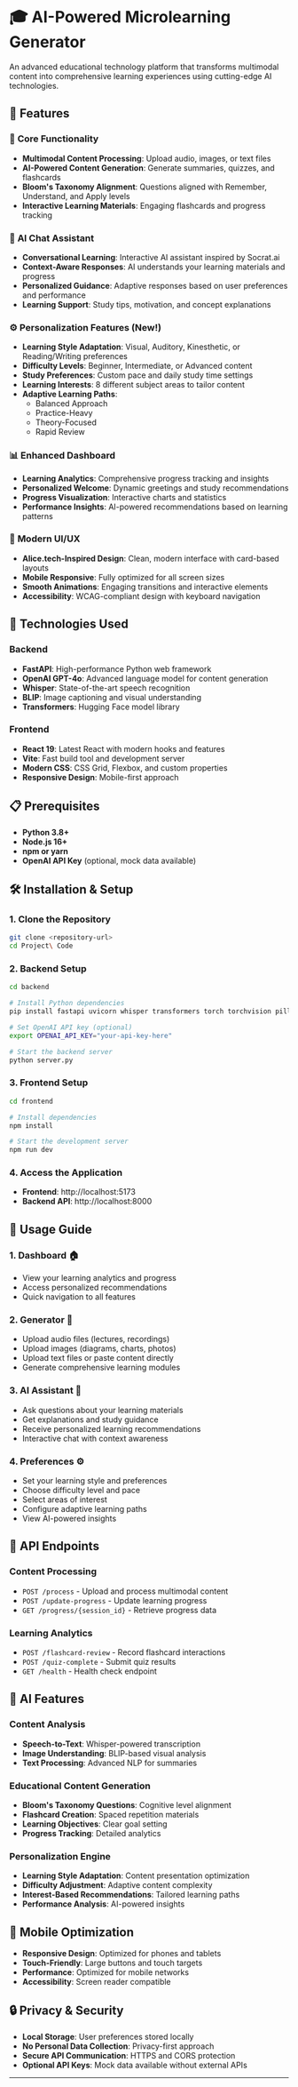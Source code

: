 # 🎓 AI-Powered Microlearning Generator

An advanced educational technology platform that transforms multimodal content into comprehensive learning experiences using cutting-edge AI technologies.

## 🌟 Features

### 🎯 **Core Functionality**
- **Multimodal Content Processing**: Upload audio, images, or text files
- **AI-Powered Content Generation**: Generate summaries, quizzes, and flashcards
- **Bloom's Taxonomy Alignment**: Questions aligned with Remember, Understand, and Apply levels
- **Interactive Learning Materials**: Engaging flashcards and progress tracking

### 💬 **AI Chat Assistant** 
- **Conversational Learning**: Interactive AI assistant inspired by Socrat.ai
- **Context-Aware Responses**: AI understands your learning materials and progress
- **Personalized Guidance**: Adaptive responses based on user preferences and performance
- **Learning Support**: Study tips, motivation, and concept explanations

### ⚙️ **Personalization Features** (New!)
- **Learning Style Adaptation**: Visual, Auditory, Kinesthetic, or Reading/Writing preferences
- **Difficulty Levels**: Beginner, Intermediate, or Advanced content
- **Study Preferences**: Custom pace and daily study time settings
- **Learning Interests**: 8 different subject areas to tailor content
- **Adaptive Learning Paths**: 
  - Balanced Approach
  - Practice-Heavy
  - Theory-Focused
  - Rapid Review

### 📊 **Enhanced Dashboard**
- **Learning Analytics**: Comprehensive progress tracking and insights
- **Personalized Welcome**: Dynamic greetings and study recommendations
- **Progress Visualization**: Interactive charts and statistics
- **Performance Insights**: AI-powered recommendations based on learning patterns

### 🎨 **Modern UI/UX**
- **Alice.tech-Inspired Design**: Clean, modern interface with card-based layouts
- **Mobile Responsive**: Fully optimized for all screen sizes
- **Smooth Animations**: Engaging transitions and interactive elements
- **Accessibility**: WCAG-compliant design with keyboard navigation

## 🚀 Technologies Used

### Backend
- **FastAPI**: High-performance Python web framework
- **OpenAI GPT-4o**: Advanced language model for content generation
- **Whisper**: State-of-the-art speech recognition
- **BLIP**: Image captioning and visual understanding
- **Transformers**: Hugging Face model library

### Frontend
- **React 19**: Latest React with modern hooks and features
- **Vite**: Fast build tool and development server
- **Modern CSS**: CSS Grid, Flexbox, and custom properties
- **Responsive Design**: Mobile-first approach

## 📋 Prerequisites

- **Python 3.8+**
- **Node.js 16+**
- **npm or yarn**
- **OpenAI API Key** (optional, mock data available)

## 🛠️ Installation & Setup

### 1. Clone the Repository
```bash
git clone <repository-url>
cd Project\ Code
```

### 2. Backend Setup
```bash
cd backend

# Install Python dependencies
pip install fastapi uvicorn whisper transformers torch torchvision pillow openai

# Set OpenAI API key (optional)
export OPENAI_API_KEY="your-api-key-here"

# Start the backend server
python server.py
```

### 3. Frontend Setup
```bash
cd frontend

# Install dependencies
npm install

# Start the development server
npm run dev
```

### 4. Access the Application
- **Frontend**: http://localhost:5173
- **Backend API**: http://localhost:8000

## 🎯 Usage Guide

### 1. **Dashboard** 🏠
- View your learning analytics and progress
- Access personalized recommendations
- Quick navigation to all features

### 2. **Generator** 🎯
- Upload audio files (lectures, recordings)
- Upload images (diagrams, charts, photos)
- Upload text files or paste content directly
- Generate comprehensive learning modules

### 3. **AI Assistant** 💬
- Ask questions about your learning materials
- Get explanations and study guidance
- Receive personalized learning recommendations
- Interactive chat with context awareness

### 4. **Preferences** ⚙️
- Set your learning style and preferences
- Choose difficulty level and pace
- Select areas of interest
- Configure adaptive learning paths
- View AI-powered insights

## 🔧 API Endpoints

### Content Processing
- `POST /process` - Upload and process multimodal content
- `POST /update-progress` - Update learning progress
- `GET /progress/{session_id}` - Retrieve progress data

### Learning Analytics
- `POST /flashcard-review` - Record flashcard interactions
- `POST /quiz-complete` - Submit quiz results
- `GET /health` - Health check endpoint


## 🧠 AI Features

### Content Analysis
- **Speech-to-Text**: Whisper-powered transcription
- **Image Understanding**: BLIP-based visual analysis
- **Text Processing**: Advanced NLP for summaries

### Educational Content Generation
- **Bloom's Taxonomy Questions**: Cognitive level alignment
- **Flashcard Creation**: Spaced repetition materials
- **Learning Objectives**: Clear goal setting
- **Progress Tracking**: Detailed analytics

### Personalization Engine
- **Learning Style Adaptation**: Content presentation optimization
- **Difficulty Adjustment**: Adaptive content complexity
- **Interest-Based Recommendations**: Tailored learning paths
- **Performance Analysis**: AI-powered insights

## 📱 Mobile Optimization

- **Responsive Design**: Optimized for phones and tablets
- **Touch-Friendly**: Large buttons and touch targets
- **Performance**: Optimized for mobile networks
- **Accessibility**: Screen reader compatible

## 🔒 Privacy & Security

- **Local Storage**: User preferences stored locally
- **No Personal Data Collection**: Privacy-first approach
- **Secure API Communication**: HTTPS and CORS protection
- **Optional API Keys**: Mock data available without external APIs

---
